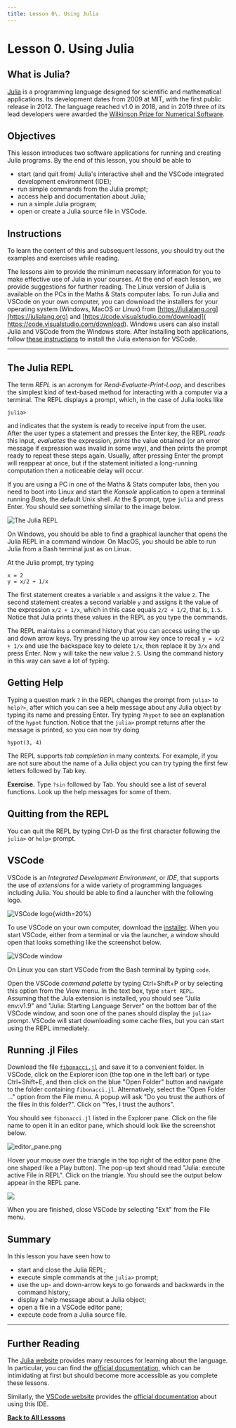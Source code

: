 ```yaml
---
title: Lesson 0\. Using Julia
---
```


# Lesson 0. Using Julia

## What is Julia?

[Julia](https://julialang.org/) is a programming language designed for 
scientific and mathematical applications.  Its development dates from 2009 
at MIT, with the first public release in 2012.  The language reached v1.0 
in 2018, and in 2019 three of its lead developers were awarded the 
[Wilkinson Prize for Numerical Software](https://news.mit.edu/2018/julia-language-co-creators-win-james-wilkinson-prize-numerical-software-1226).

## Objectives

This lesson introduces two software applications for running and creating 
Julia programs.  By the end of this lesson, you should be able to

* start (and quit from) Julia's interactive shell and the VSCode integrated 
development environment (IDE);
* run simple commands from the Julia prompt;
* access help and documentation about Julia;
* run a simple Julia program;
* open or create a Julia source file in VSCode.

## Instructions

To learn the content of this and subsequent lessons, you should try out the 
examples and exercises while reading.

The lessons aim to provide the minimum necessary information for you to make 
effective use of Julia in your courses.  At the end of each lesson, we 
provide suggestions for further reading. The Linux version of Julia is 
available on the PCs in the Maths & Stats computer labs.  To run Julia and
VSCode on your own computer, you can download the installers for your
operating system (Windows, MacOS or Linux) from
[https://julialang.org](https://julialang.org) and 
[https://code.visualstudio.com/download](
https://code.visualstudio.com/download).
Windows users can also install Julia and VSCode from the Windows store.
After installing both applications, follow
[these instructions](https://code.visualstudio.com/docs/languages/julia) to
install the Julia extension for VSCode.

* * *

## The Julia REPL

The term *REPL* is an acronym for *Read-Evaluate-Print-Loop*, and describes 
the simplest kind of text-based method for interacting with a computer via 
a terminal.  The REPL displays a prompt, which, in the case of Julia looks 
like

```
julia>
```

and indicates that the system is ready to receive input from the user.  
After the user types a statement and presses the Enter key, the REPL *reads* 
this input, *evaluates* the expression, *prints* the value obtained (or an 
error message if expression was invalid in some way), and then prints the 
prompt ready to repeat these steps again.  Usually, after pressing Enter the 
prompt will reappear at once, but if the statement initiated a long-running 
computation then a noticeable delay will occur.

If you are using a PC in one of the Maths & Stats computer labs, then you 
need to boot into Linux and start the *Konsole* application to open a 
terminal running *Bash*, the default Unix shell.  At the $ prompt, type 
`julia` and press Enter.  You should see something similar to the image 
below.

![The Julia REPL](../resources/REPL.png)

On Windows, you should be able to find a graphical launcher that opens the 
Julia REPL in a command window.  On MacOS, you should be able to run Julia 
from a Bash terminal just as on Linux.

At the Julia prompt, try typing

```
x = 2
y = x/2 + 1/x
```

The first statement creates a variable `x` and assigns it the value `2`. The 
second statement creates a second variable `y` and assigns it the value of 
the expression `x/2 + 1/x`, which in this case equals `2/2 + 1/2`, that is, 
`1.5`.  Notice that Julia prints these values in the REPL as you type the 
commands. 

The REPL maintains a command history that you can access using the up and 
down arrow keys.  Try pressing the up arrow key once to recall
`y = x/2 + 1/x` and use the backspace key to delete `1/x`, then replace it 
by `3/x` and press Enter.  Now `y` will take the new value `2.5`.  Using the 
command history in this way can save a lot of typing.

## Getting Help

Typing a question mark `?` in the REPL changes the prompt from `julia>` to 
`help?>`, after which you can see a help message about any Julia object by 
typing its name and pressing Enter.  Try typing `?hypot` to see an 
explanation of the `hypot` function. Notice that the `julia>` prompt returns 
after the message is printed, so you can now try doing

```
hypot(3, 4)
```

The REPL supports *tab completion* in many contexts.  For example, if you 
are not sure about the name of a Julia object you can try typing the first 
few letters followed by Tab key.  

**Exercise.** Type `?sin` followed by Tab.  You should see a list of several 
functions.  Look up the help messages for some of them.

## Quitting from the REPL

You can quit the REPL by typing Ctrl-D as the first character following the
`julia>` or `help>` prompt.

## VSCode

VSCode is an *Integrated Development Environment*, or *IDE*, that supports 
the use of *extensions* for a wide variety of programming languages 
including Julia.  You should be able to find a launcher with the following 
logo.

![VSCode logo](../resources/vscode.png){width=20%}

To use VSCode on your own computer, download the 
[installer](https://code.visualstudio.com/download).  When you start VSCode,
either from a terminal or via the launcher, a window should open that looks 
something like the screenshot below.

![VSCode window](../resources/VSCode-welcome.png)

On Linux you can start VSCode from the Bash terminal by typing `code`.

Open the VSCode *command palette* by typing Ctrl+Shift+P or by selecting 
this option from the View menu.  In the text box, type `start REPL`.  
Assuming that the Jula extension is installed, you should see "Julia env:v1.9" 
and "Julia: Starting Language Server" on the bottom bar of the VSCode window,
and soon one of the panes should display the `julia>` prompt.  VSCode will 
start downloading some cache files, but you can start using the REPL 
immediately.

## Running .jl Files

Download the file [`fibonacci.jl`](../downloads/fibonacci.jl) and save it to a 
convenient folder.  In VSCode, click on the Explorer icon (the top one in 
the left bar) or type Ctrl+Shift+E, and then click on the blue "Open Folder" 
button and navigate to the folder containing `fibonacci.jl`.  Alternatively,
select the "Open Folder ..." option from the File menu. A popup will ask 
"Do you trust the authors of the files in this folder?".  Click on 
"Yes, I trust the authors".

You should see `fibonacci.jl` listed in the Explorer pane.  Click on the file 
name to open it in an editor pane, which should look like the screenshot 
below.

![editor_pane.png](../resources/editor_pane.png)

Hover your mouse over the triangle in the top right of the editor pane (the 
one shaped like a Play button).  The pop-up text should read 
"Julia: execute active File in REPL".  Click on the triangle.  You should 
see the output below appear in the REPL pane.

![](../resources/fibonacci_output.png)

When you are finished, close VSCode by selecting "Exit" from the File menu.

## Summary

In this lesson you have seen how to

* start and close the Julia REPL;
* execute simple commands at the `julia>` prompt;
* use the up- and down-arrow keys to go forwards and backwards in the 
command history;
* display a help message about a Julia object;
* open a file in a VSCode editor pane;
* execute code from a Julia source file.

* * *

## Further Reading

The [Julia website](https://julialang.org) provides many resources for
learning about the language.  In particular, you can find the
[official documentation](https://docs.julialang.org/en/v1/), which can be
intimidating at first but should become more accessible as you complete
these lessons.

Similarly, the [VSCode website](https://code.visualstudio.com/) provides the
[official documentation](https://code.visualstudio.com/docs) about using 
this IDE.  

[**Back to All Lessons**](../index.html)
